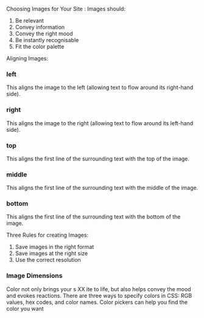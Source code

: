 Choosing Images for Your Site :
Images should:
1) Be relevant
2) Convey information
3) Convey the right mood
4) Be instantly recognisable
5) Fit the color palette

Aligning Images:
### left
This aligns the image to the left (allowing text to flow around its right-hand side).
### right
This aligns the image to the right (allowing text to flow around its left-hand side).

### top
This aligns the first line of the
surrounding text with the top of
the image.
### middle
This aligns the first line of the surrounding text with the middle of the image.
### bottom
This aligns the first line of the surrounding text with the bottom of the image.

Three Rules for creating Images:
1) Save images in the right format
2) Save images at the right size
3) Use the correct resolution
### Image Dimensions
Color not only brings your s XX ite to life, but also helps convey the mood and evokes reactions.
There are three ways to specify colors in CSS:
RGB values, hex codes, and color names.
 Color pickers can help you find the color you want
